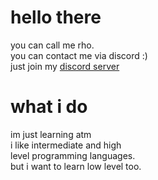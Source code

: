 # hello there
you can call me rho. <br>
you can contact me via discord :) <br>
just join my <a href="https://discord.gg/hyKyxGatqV">discord server</a>

# what i do
im just learning atm <br>
i like intermediate and high <br>
level programming languages. <br>
but i want to learn low level too. <br>
